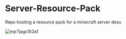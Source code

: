 # Server-Resource-Pack
Repo hosting a resource pack for a minecraft server desu


![eqr7jagc5t2a1](https://github.com/BasedCunnyEnjoyer/Server-Resource-Pack/assets/121952553/72c68f2c-ddb7-4b35-89a2-0e0f2b55351b)
